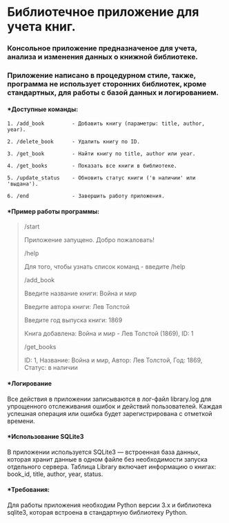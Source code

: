 # Библиотечное приложение для учета книг.

### Консольное приложение предназначеное для учета, анализа и изменения данных о книжной библиотеке. 
### Приложение написано в процедурном стиле, также, программа не использует сторонних библиотек, кроме стандартных, для работы с базой данных и логированием.

#### *Доступные команды:

    1. /add_book         - Добавить книгу (параметры: title, author, year).
    
    2. /delete_book      - Удалить книгу по ID.
    
    3. /get_book         - Найти книгу по title, author или year.
    
    4. /get_books        - Показать все книги в библиотеке.
    
    5. /update_status    - Обновить статус книги ('в наличии' или 'выдана').
    
    6. /end              - Завершить работу приложения.


#### *Пример работы программы:

>/start
>
> Приложение запущено. Добро пожаловать!
>
>/help
>
>Для того, чтобы узнать список команд - введите /help
> 
>/add_book
>
>Введите название книги: Война и мир
>
>Введите автора книги: Лев Толстой
>
>Введите год выпуска книги: 1869
>
>Книга добавлена: Война и мир - Лев Толстой (1869), ID: 1
>
>/get_books
>
>ID: 1, Название: Война и мир, Автор: Лев Толстой, Год: 1869, Статус: в наличии


#### *Логирование

Все действия в приложении записываются в лог-файл library.log для упрощенного отслеживания ошибок и действий пользователей. Каждая успешная операция или ошибка будет зарегистрирована с отметкой времени.


#### *Использование SQLite3

В приложении используется SQLite3 — встроенная база данных, которая хранит данные в одном файле без необходимости запуска отдельного сервера. Таблица Library включает информацию о книгах: book_id, title, author, year, status.


#### *Требования:

Для работы приложения необходим Python версии 3.x и библиотека sqlite3, которая встроена в стандартную библиотеку Python.
